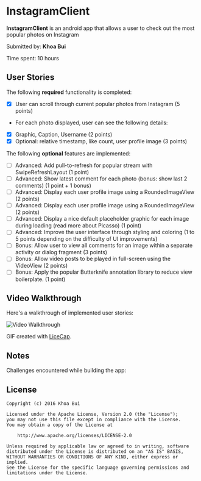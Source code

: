 # InstagramClient

**InstagramClient** is an android app that allows a user to check out the most popular photos on Instagram

Submitted by: **Khoa Bui**

Time spent: 10 hours

## User Stories

The following **required** functionality is completed:

* [x] User can scroll through current popular photos from Instagram (5 points)
* For each photo displayed, user can see the following details:
* [x] Graphic, Caption, Username (2 points)
* [x] Optional: relative timestamp, like count, user profile image (3 points)

The following **optional** features are implemented:

* [ ] Advanced: Add pull-to-refresh for popular stream with SwipeRefreshLayout (1 point)
* [ ] Advanced: Show latest comment for each photo (bonus: show last 2 comments) (1 point + 1 bonus) 
* [ ] Advanced: Display each user profile image using a RoundedImageView (2 points)
* [ ] Advanced: Display each user profile image using a RoundedImageView (2 points)
* [ ] Advanced: Display a nice default placeholder graphic for each image during loading (read more about Picasso) (1 point)
* [ ] Advanced: Improve the user interface through styling and coloring (1 to 5 points depending on the difficulty of UI improvements)
* [ ] Bonus: Allow user to view all comments for an image within a separate activity or dialog fragment (3 points)
* [ ] Bonus: Allow video posts to be played in full-screen using the VideoView (2 points)
* [ ] Bonus: Apply the popular Butterknife annotation library to reduce view boilerplate. (1 point)

## Video Walkthrough 

Here's a walkthrough of implemented user stories:

<img src='http://i.imgur.com/vHVU78m.gif' title='Video Walkthrough' width='' alt='Video Walkthrough' />

GIF created with [LiceCap](http://www.cockos.com/licecap/).

## Notes

Challenges encountered while building the app:

## License

    Copyright (c) 2016 Khoa Bui

    Licensed under the Apache License, Version 2.0 (the "License");
    you may not use this file except in compliance with the License.
    You may obtain a copy of the License at

        http://www.apache.org/licenses/LICENSE-2.0

    Unless required by applicable law or agreed to in writing, software
    distributed under the License is distributed on an "AS IS" BASIS,
    WITHOUT WARRANTIES OR CONDITIONS OF ANY KIND, either express or implied.
    See the License for the specific language governing permissions and
    limitations under the License.
